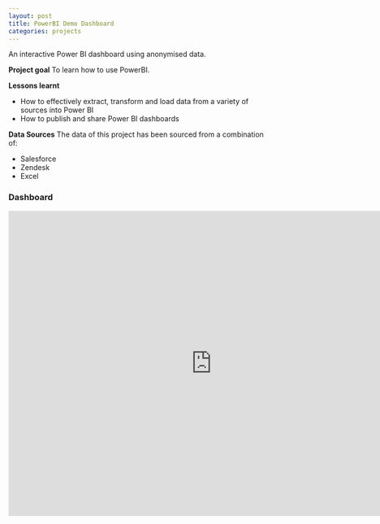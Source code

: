 ```yaml
---
layout: post
title: PowerBI Demo Dashboard
categories: projects
---
```


An interactive Power BI dashboard using anonymised data.

<!-- more -->
<b>Project goal</b> 
To learn how to use PowerBI.

<b>Lessons learnt</b>
<ul>
	<li>How to effectively extract, transform and load data from a variety of sources into Power BI</li>
	<li>How to publish and share Power BI dashboards</li>
</ul>


<b>Data Sources</b> 
The data of this project has been sourced from a combination of:
<ul>
	<li>Salesforce</li>
	<li>Zendesk</li>
	<li>Excel</li>
</ul>

### Dashboard
<iframe width="800" height="600" src="https://app.powerbi.com/view?r=eyJrIjoiNWY1MzRkOWMtM2QzOC00ZGYyLWFkZjUtZjlkYjg5YzZkMTc1IiwidCI6ImRjNWU1YmIyLTMxYzQtNGM1NS1iMmEzLTlkZGYzOGUxY2NmNCJ9" frameborder="0" allowFullScreen="true"></iframe>